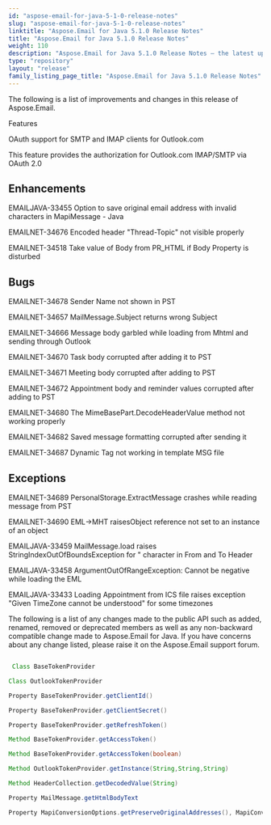 ```yaml
---
id: "aspose-email-for-java-5-1-0-release-notes"
slug: "aspose-email-for-java-5-1-0-release-notes"
linktitle: "Aspose.Email for Java 5.1.0 Release Notes"
title: "Aspose.Email for Java 5.1.0 Release Notes"
weight: 110
description: "Aspose.Email for Java 5.1.0 Release Notes – the latest updates and fixes."
type: "repository"
layout: "release"
family_listing_page_title: "Aspose.Email for Java 5.1.0 Release Notes"
---
```


The following is a list of improvements and changes in this release of Aspose.Email.

Features

OAuth support for SMTP and IMAP clients for Outlook.com

This feature provides the authorization for Outlook.com IMAP/SMTP via OAuth 2.0

## **Enhancements**
EMAILJAVA-33455 Option to save original email address with invalid characters in MapiMessage - Java

EMAILNET-34676 Encoded header "Thread-Topic" not visible properly

EMAILNET-34518 Take value of Body from PR_HTML if Body Property is disturbed
## **Bugs**
EMAILNET-34678 Sender Name not shown in PST

EMAILNET-34657 MailMessage.Subject returns wrong Subject

EMAILNET-34666 Message body garbled while loading from Mhtml and sending through Outlook

EMAILNET-34670 Task body corrupted after adding it to PST

EMAILNET-34671 Meeting body corrupted after adding to PST

EMAILNET-34672 Appointment body and reminder values corrupted after adding to PST

EMAILNET-34680 The MimeBasePart.DecodeHeaderValue method not working properly

EMAILNET-34682 Saved message formatting corrupted after sending it

EMAILNET-34687 Dynamic Tag not working in template MSG file
## **Exceptions**
EMAILNET-34689 PersonalStorage.ExtractMessage crashes while reading message from PST

EMAILNET-34690 EML->MHT raisesObject reference not set to an instance of an object

EMAILJAVA-33459 MailMessage.load raises StringIndexOutOfBoundsException for \" character in From and To Header

EMAILJAVA-33458 ArgumentOutOfRangeException: Cannot be negative while loading the EML

EMAILJAVA-33433 Loading Appointment from ICS file raises exception "Given TimeZone cannot be understood" for some timezones

The following is a list of any changes made to the public API such as added, renamed, removed or deprecated members as well as any non-backward compatible change made to Aspose.Email for Java. If you have concerns about any change listed, please raise it on the Aspose.Email support forum.

``` java

 Class BaseTokenProvider

Class OutlookTokenProvider

Property BaseTokenProvider.getClientId()

Property BaseTokenProvider.getClientSecret()

Property BaseTokenProvider.getRefreshToken()

Method BaseTokenProvider.getAccessToken()

Method BaseTokenProvider.getAccessToken(boolean)

Method OutlookTokenProvider.getInstance(String,String,String)

Method HeaderCollection.getDecodedValue(String)

Property MailMessage.getHtmlBodyText

Property MapiConversionOptions.getPreserveOriginalAddresses(), MapiConversionOptions.setPreserveOriginalAddresses(boolean)

```
